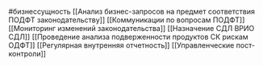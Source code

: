 #бизнессущность 
[[Анализ бизнес-запросов на предмет соответствия ПОДФТ законодательству]]
[[Коммуникации по вопросам ПОДФТ]]
[[Мониторинг изменений законодательства]]
[[Назначение СДЛ ВРИО СДЛ]]
[[Проведение анализа подверженности продуктов СК рискам ОДФТ]]
[[Регулярная внутренняя отчетность]]
[[Управленческие пост-контроли]]

